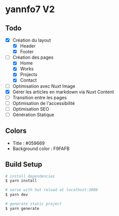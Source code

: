 # yannfo7 V2

## Todo
- [x] Création du layout
  - [x] Header
  - [x] Footer
- [ ] Création des pages
  - [x] Home
  - [x] Works
  - [x] Projects
  - [x] Contact
- [ ] Optimisation avec Nuxt Image
- [x] Gérer les articles en markdown via Nuxt Content
- [ ] Transition entre les pages
- [ ] Optimisation de l'accessibilité
- [ ] Optimisation SEO
- [ ] Génération Statique

## Colors
- Title : #059669
- Background color : F9FAFB

## Build Setup

```bash
# install dependencies
$ yarn install

# serve with hot reload at localhost:3000
$ yarn dev

# generate static project
$ yarn generate
```

